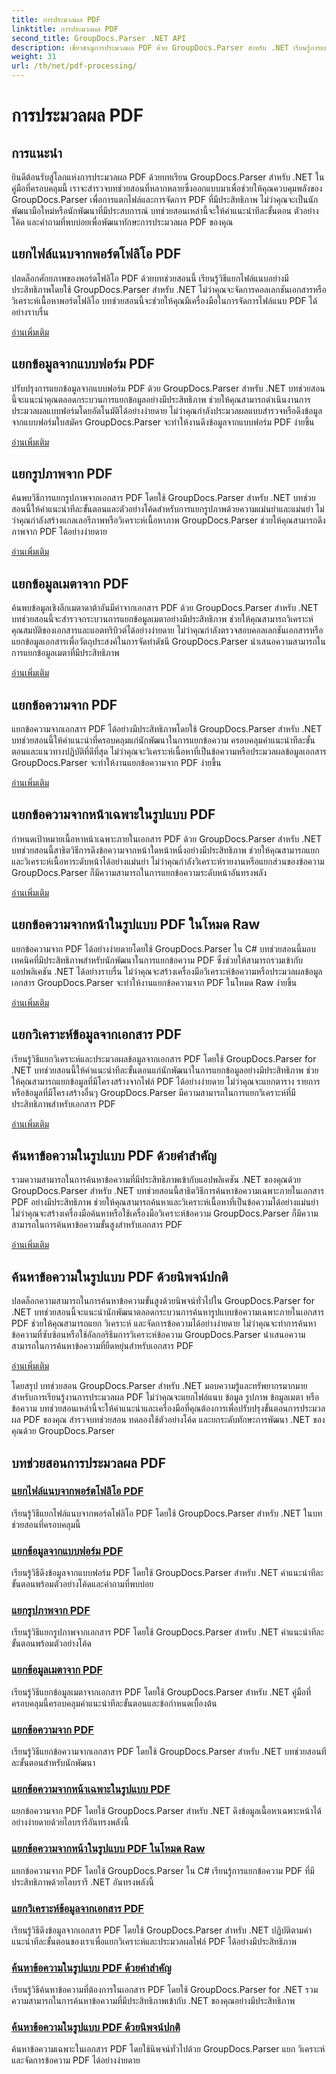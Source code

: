 ```yaml
---
title: การประมวลผล PDF
linktitle: การประมวลผล PDF
second_title: GroupDocs.Parser .NET API
description: เชี่ยวชาญการประมวลผล PDF ด้วย GroupDocs.Parser สำหรับ .NET เรียนรู้การแยกไฟล์แนบ ข้อมูล รูปภาพ ข้อมูลเมตา และข้อความจาก PDF อย่างมีประสิทธิภาพ
weight: 31
url: /th/net/pdf-processing/
---
```


# การประมวลผล PDF

## การแนะนำ

ยินดีต้อนรับสู่โลกแห่งการประมวลผล PDF ด้วยบทเรียน GroupDocs.Parser สำหรับ .NET ในคู่มือที่ครอบคลุมนี้ เราจะสำรวจบทช่วยสอนที่หลากหลายซึ่งออกแบบมาเพื่อช่วยให้คุณควบคุมพลังของ GroupDocs.Parser เพื่อการแตกไฟล์และการจัดการ PDF ที่มีประสิทธิภาพ ไม่ว่าคุณจะเป็นนักพัฒนามือใหม่หรือนักพัฒนาที่มีประสบการณ์ บทช่วยสอนเหล่านี้จะให้คำแนะนำทีละขั้นตอน ตัวอย่างโค้ด และคำถามที่พบบ่อยเพื่อพัฒนาทักษะการประมวลผล PDF ของคุณ

## แยกไฟล์แนบจากพอร์ตโฟลิโอ PDF
ปลดล็อกศักยภาพของพอร์ตโฟลิโอ PDF ด้วยบทช่วยสอนนี้ เรียนรู้วิธีแยกไฟล์แนบอย่างมีประสิทธิภาพโดยใช้ GroupDocs.Parser สำหรับ .NET ไม่ว่าคุณจะจัดการคอลเลกชันเอกสารหรือวิเคราะห์เนื้อหาพอร์ตโฟลิโอ บทช่วยสอนนี้จะช่วยให้คุณมีเครื่องมือในการจัดการไฟล์แนบ PDF ได้อย่างราบรื่น

[อ่านเพิ่มเติม](./extract-attachments-from-pdf-portfolios/)

## แยกข้อมูลจากแบบฟอร์ม PDF
ปรับปรุงการแยกข้อมูลจากแบบฟอร์ม PDF ด้วย GroupDocs.Parser สำหรับ .NET บทช่วยสอนนี้จะแนะนำคุณตลอดกระบวนการแยกข้อมูลอย่างมีประสิทธิภาพ ช่วยให้คุณสามารถดำเนินงานการประมวลผลแบบฟอร์มโดยอัตโนมัติได้อย่างง่ายดาย ไม่ว่าคุณกำลังประมวลผลแบบสำรวจหรือดึงข้อมูลจากแบบฟอร์มใบสมัคร GroupDocs.Parser จะทำให้งานดึงข้อมูลจากแบบฟอร์ม PDF ง่ายขึ้น

[อ่านเพิ่มเติม](./extract-data-from-pdf-forms/)

## แยกรูปภาพจาก PDF
ค้นพบวิธีการแยกรูปภาพจากเอกสาร PDF โดยใช้ GroupDocs.Parser สำหรับ .NET บทช่วยสอนนี้ให้คำแนะนำทีละขั้นตอนและตัวอย่างโค้ดสำหรับการแยกรูปภาพด้วยความแม่นยำและแม่นยำ ไม่ว่าคุณกำลังสร้างแกลเลอรีภาพหรือวิเคราะห์เนื้อหาภาพ GroupDocs.Parser ช่วยให้คุณสามารถดึงภาพจาก PDF ได้อย่างง่ายดาย

[อ่านเพิ่มเติม](./extract-images-from-pdf/)

## แยกข้อมูลเมตาจาก PDF
ค้นพบข้อมูลเชิงลึกเมตาดาต้าอันมีค่าจากเอกสาร PDF ด้วย GroupDocs.Parser สำหรับ .NET บทช่วยสอนนี้จะสำรวจกระบวนการแยกข้อมูลเมตาอย่างมีประสิทธิภาพ ช่วยให้คุณสามารถวิเคราะห์คุณสมบัติของเอกสารและแอตทริบิวต์ได้อย่างง่ายดาย ไม่ว่าคุณกำลังตรวจสอบคอลเลกชันเอกสารหรือแยกข้อมูลเอกสารเพื่อวัตถุประสงค์ในการจัดทำดัชนี GroupDocs.Parser นำเสนอความสามารถในการแยกข้อมูลเมตาที่มีประสิทธิภาพ

[อ่านเพิ่มเติม](./extract-metadata-from-pdf/)

## แยกข้อความจาก PDF
แยกข้อความจากเอกสาร PDF ได้อย่างมีประสิทธิภาพโดยใช้ GroupDocs.Parser สำหรับ .NET บทช่วยสอนนี้ให้คำแนะนำที่ครอบคลุมแก่นักพัฒนาในการแยกข้อความ ครอบคลุมคำแนะนำทีละขั้นตอนและแนวทางปฏิบัติที่ดีที่สุด ไม่ว่าคุณจะวิเคราะห์เนื้อหาที่เป็นข้อความหรือประมวลผลข้อมูลเอกสาร GroupDocs.Parser จะทำให้งานแยกข้อความจาก PDF ง่ายขึ้น

[อ่านเพิ่มเติม](./extract-text-from-pdf/)

## แยกข้อความจากหน้าเฉพาะในรูปแบบ PDF
กำหนดเป้าหมายเนื้อหาหน้าเฉพาะภายในเอกสาร PDF ด้วย GroupDocs.Parser สำหรับ .NET บทช่วยสอนนี้สาธิตวิธีการดึงข้อความจากหน้าใดหน้าหนึ่งอย่างมีประสิทธิภาพ ช่วยให้คุณสามารถแยกและวิเคราะห์เนื้อหาระดับหน้าได้อย่างแม่นยำ ไม่ว่าคุณกำลังวิเคราะห์รายงานหรือแยกส่วนของข้อความ GroupDocs.Parser ก็มีความสามารถในการแยกข้อความระดับหน้าอันทรงพลัง

[อ่านเพิ่มเติม](./extract-text-from-specific-page-in-pdf/)

## แยกข้อความจากหน้าในรูปแบบ PDF ในโหมด Raw
แยกข้อความจาก PDF ได้อย่างง่ายดายโดยใช้ GroupDocs.Parser ใน C# บทช่วยสอนนี้มอบเทคนิคที่มีประสิทธิภาพสำหรับนักพัฒนาในการแยกข้อความ PDF ซึ่งช่วยให้สามารถรวมเข้ากับแอปพลิเคชัน .NET ได้อย่างราบรื่น ไม่ว่าคุณจะสร้างเครื่องมือวิเคราะห์ข้อความหรือประมวลผลข้อมูลเอกสาร GroupDocs.Parser จะทำให้งานแยกข้อความจาก PDF ในโหมด Raw ง่ายขึ้น

[อ่านเพิ่มเติม](./extract-text-from-page-in-pdf-in-raw-mode/)

## แยกวิเคราะห์ข้อมูลจากเอกสาร PDF
เรียนรู้วิธีแยกวิเคราะห์และประมวลผลข้อมูลจากเอกสาร PDF โดยใช้ GroupDocs.Parser for .NET บทช่วยสอนนี้ให้คำแนะนำทีละขั้นตอนแก่นักพัฒนาในการแยกข้อมูลอย่างมีประสิทธิภาพ ช่วยให้คุณสามารถแยกข้อมูลที่มีโครงสร้างจากไฟล์ PDF ได้อย่างง่ายดาย ไม่ว่าคุณจะแยกตาราง รายการ หรือข้อมูลที่มีโครงสร้างอื่นๆ GroupDocs.Parser มีความสามารถในการแยกวิเคราะห์ที่มีประสิทธิภาพสำหรับเอกสาร PDF

[อ่านเพิ่มเติม](./parse-data-from-pdf-documents/)

## ค้นหาข้อความในรูปแบบ PDF ด้วยคำสำคัญ
รวมความสามารถในการค้นหาข้อความที่มีประสิทธิภาพเข้ากับแอปพลิเคชัน .NET ของคุณด้วย GroupDocs.Parser สำหรับ .NET บทช่วยสอนนี้สาธิตวิธีการค้นหาข้อความเฉพาะภายในเอกสาร PDF อย่างมีประสิทธิภาพ ช่วยให้คุณสามารถค้นหาและวิเคราะห์เนื้อหาที่เป็นข้อความได้อย่างแม่นยำ ไม่ว่าคุณจะสร้างเครื่องมือค้นหาหรือใช้เครื่องมือวิเคราะห์ข้อความ GroupDocs.Parser ก็มีความสามารถในการค้นหาข้อความขั้นสูงสำหรับเอกสาร PDF

[อ่านเพิ่มเติม](./search-text-in-pdf-by-keyword/)

## ค้นหาข้อความในรูปแบบ PDF ด้วยนิพจน์ปกติ
ปลดล็อกความสามารถในการค้นหาข้อความขั้นสูงด้วยนิพจน์ทั่วไปใน GroupDocs.Parser for .NET บทช่วยสอนนี้จะแนะนำนักพัฒนาตลอดกระบวนการค้นหารูปแบบข้อความเฉพาะภายในเอกสาร PDF ช่วยให้คุณสามารถแยก วิเคราะห์ และจัดการข้อความได้อย่างง่ายดาย ไม่ว่าคุณจะทำการค้นหาข้อความที่ซับซ้อนหรือใช้อัลกอริธึมการวิเคราะห์ข้อความ GroupDocs.Parser นำเสนอความสามารถในการค้นหาข้อความที่ยืดหยุ่นสำหรับเอกสาร PDF

[อ่านเพิ่มเติม](./search-text-in-pdf-by-regular-expression/)

โดยสรุป บทช่วยสอน GroupDocs.Parser สำหรับ .NET มอบความรู้และทรัพยากรมากมายสำหรับการเรียนรู้งานการประมวลผล PDF ไม่ว่าคุณจะแยกไฟล์แนบ ข้อมูล รูปภาพ ข้อมูลเมตา หรือข้อความ บทช่วยสอนเหล่านี้จะให้คำแนะนำและเครื่องมือที่คุณต้องการเพื่อปรับปรุงขั้นตอนการประมวลผล PDF ของคุณ สำรวจบทช่วยสอน ทดลองใช้ตัวอย่างโค้ด และยกระดับทักษะการพัฒนา .NET ของคุณด้วย GroupDocs.Parser
## บทช่วยสอนการประมวลผล PDF
### [แยกไฟล์แนบจากพอร์ตโฟลิโอ PDF](./extract-attachments-from-pdf-portfolios/)
เรียนรู้วิธีแยกไฟล์แนบจากพอร์ตโฟลิโอ PDF โดยใช้ GroupDocs.Parser สำหรับ .NET ในบทช่วยสอนที่ครอบคลุมนี้
### [แยกข้อมูลจากแบบฟอร์ม PDF](./extract-data-from-pdf-forms/)
เรียนรู้วิธีดึงข้อมูลจากแบบฟอร์ม PDF โดยใช้ GroupDocs.Parser สำหรับ .NET คำแนะนำทีละขั้นตอนพร้อมตัวอย่างโค้ดและคำถามที่พบบ่อย
### [แยกรูปภาพจาก PDF](./extract-images-from-pdf/)
เรียนรู้วิธีแยกรูปภาพจากเอกสาร PDF โดยใช้ GroupDocs.Parser สำหรับ .NET คำแนะนำทีละขั้นตอนพร้อมตัวอย่างโค้ด
### [แยกข้อมูลเมตาจาก PDF](./extract-metadata-from-pdf/)
เรียนรู้วิธีแยกข้อมูลเมตาจากเอกสาร PDF โดยใช้ GroupDocs.Parser สำหรับ .NET คู่มือที่ครอบคลุมนี้ครอบคลุมคำแนะนำทีละขั้นตอนและข้อกำหนดเบื้องต้น
### [แยกข้อความจาก PDF](./extract-text-from-pdf/)
เรียนรู้วิธีแยกข้อความจากเอกสาร PDF โดยใช้ GroupDocs.Parser สำหรับ .NET บทช่วยสอนทีละขั้นตอนสำหรับนักพัฒนา
### [แยกข้อความจากหน้าเฉพาะในรูปแบบ PDF](./extract-text-from-specific-page-in-pdf/)
แยกข้อความจาก PDF โดยใช้ GroupDocs.Parser สำหรับ .NET ดึงข้อมูลเนื้อหาเฉพาะหน้าได้อย่างง่ายดายด้วยไลบรารีอันทรงพลังนี้
### [แยกข้อความจากหน้าในรูปแบบ PDF ในโหมด Raw](./extract-text-from-page-in-pdf-in-raw-mode/)
แยกข้อความจาก PDF โดยใช้ GroupDocs.Parser ใน C# เรียนรู้การแยกข้อความ PDF ที่มีประสิทธิภาพด้วยไลบรารี .NET อันทรงพลังนี้
### [แยกวิเคราะห์ข้อมูลจากเอกสาร PDF](./parse-data-from-pdf-documents/)
เรียนรู้วิธีดึงข้อมูลจากเอกสาร PDF โดยใช้ GroupDocs.Parser สำหรับ .NET ปฏิบัติตามคำแนะนำทีละขั้นตอนของเราเพื่อแยกวิเคราะห์และประมวลผลไฟล์ PDF ได้อย่างมีประสิทธิภาพ
### [ค้นหาข้อความในรูปแบบ PDF ด้วยคำสำคัญ](./search-text-in-pdf-by-keyword/)
เรียนรู้วิธีค้นหาข้อความที่ต้องการในเอกสาร PDF โดยใช้ GroupDocs.Parser for .NET รวมความสามารถในการค้นหาข้อความที่มีประสิทธิภาพเข้ากับ .NET ของคุณอย่างมีประสิทธิภาพ
### [ค้นหาข้อความในรูปแบบ PDF ด้วยนิพจน์ปกติ](./search-text-in-pdf-by-regular-expression/)
ค้นหาข้อความเฉพาะในเอกสาร PDF โดยใช้นิพจน์ทั่วไปด้วย GroupDocs.Parser แยก วิเคราะห์ และจัดการข้อความ PDF ได้อย่างง่ายดาย